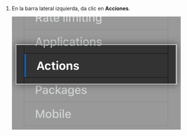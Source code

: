 1. En la barra lateral izquierda, da clic en **Acciones**.

   ![Pestaña de acciones en la barra lateral de configuración](/assets/images/enterprise/management-console/sidebar-actions.png)
